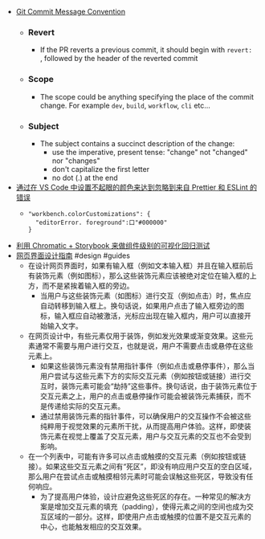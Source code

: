 - [Git Commit Message Convention](https://github.com/vitejs/vite/blob/main/.github/commit-convention.md)
	- ### Revert
		- If the PR reverts a previous commit, it should begin with `revert: `, followed by the header of the reverted commit
	- ### [](https://github.com/vitejs/vite/blob/main/.github/commit-convention.md#scope) Scope
		- The scope could be anything specifying the place of the commit change. For example `dev`, `build`, `workflow`, `cli` etc...
	- ### [](https://github.com/vitejs/vite/blob/main/.github/commit-convention.md#subject) Subject
		- The subject contains a succinct description of the change:
			- use the imperative, present tense: "change" not "changed" nor "changes"
			- don't capitalize the first letter
			- no dot (.) at the end
- [通过在 VS Code 中设置不起眼的颜色来达到忽略到来自 Prettier 和 ESLint 的错误](https://twitter.com/bennycode/status/1691488648263503872)
	- ```
	  "workbench.colorCustomizations": { 
	  	"editorError. foreground":口"#000000"
	  }
	  ```
- [利用 Chromatic + Storybook 来做组件级别的可视化回归测试](https://www.cythilya.tw/2022/03/04/visual-testing-in-component-level-with-chromatic-and-storybook/)
- [网页界面设计指南](https://interfaces.rauno.me/) #design #guides
	- 在设计网页界面时，如果有输入框（例如文本输入框）并且在输入框前后有装饰元素（例如图标），那么这些装饰元素应该被绝对定位在输入框的上方，而不是紧挨着输入框的旁边。
		- 当用户与这些装饰元素（如图标）进行交互（例如点击）时，焦点应自动转移到输入框上。换句话说，如果用户点击了输入框旁边的图标，输入框应自动被激活，光标应出现在输入框内，用户可以直接开始输入文字。
	- 在网页设计中，有些元素仅用于装饰，例如发光效果或渐变效果。这些元素通常不需要与用户进行交互，也就是说，用户不需要点击或悬停在这些元素上。
		- 如果这些装饰元素没有禁用指针事件（例如点击或悬停事件），那么当用户尝试与这些元素下方的实际交互元素（例如按钮或链接）进行交互时，装饰元素可能会“劫持”这些事件。换句话说，由于装饰元素位于交互元素之上，用户的点击或悬停操作可能会被装饰元素捕获，而不是传递给实际的交互元素。
		- 通过禁用装饰元素的指针事件，可以确保用户的交互操作不会被这些纯粹用于视觉效果的元素所干扰，从而提高用户体验。这样，即使装饰元素在视觉上覆盖了交互元素，用户与交互元素的交互也不会受到影响。
	- 在一个列表中，可能有许多可以点击或触摸的交互元素（例如按钮或链接）。如果这些交互元素之间有“死区”，即没有响应用户交互的空白区域，那么用户在尝试点击或触摸相邻元素时可能会误触这些死区，导致没有任何响应。
		- 为了提高用户体验，设计应避免这些死区的存在。一种常见的解决方案是增加交互元素的填充（padding），使得元素之间的空间也成为交互区域的一部分。这样，即使用户点击或触摸的位置不是交互元素的中心，也能触发相应的交互效果。